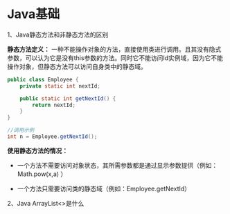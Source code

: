 # Java基础

1、Java静态方法和非静态方法的区别

**静态方法定义：** 一种不能操作对象的方法，直接使用类进行调用。且其没有隐式参数，可以认为它是没有this参数的方法。同时它不能访问Id实例域，因为它不能操作对象，但静态方法可以访问自身类中的静态域。
```java
public class Employee {
    private static int nextId;

    public static int getNextId() {
        return nextId;
    }
}

//调用示例
int n = Employee.getNextId();
```

**使用静态方法的情况：**

- 一个方法不需要访问对象状态，其所需参数都是通过显示参数提供（例如：Math.pow(x,a) ）

- 一个方法只需要访问类的静态域（例如：Employee.getNextId）

2、Java ArrayList<>是什么